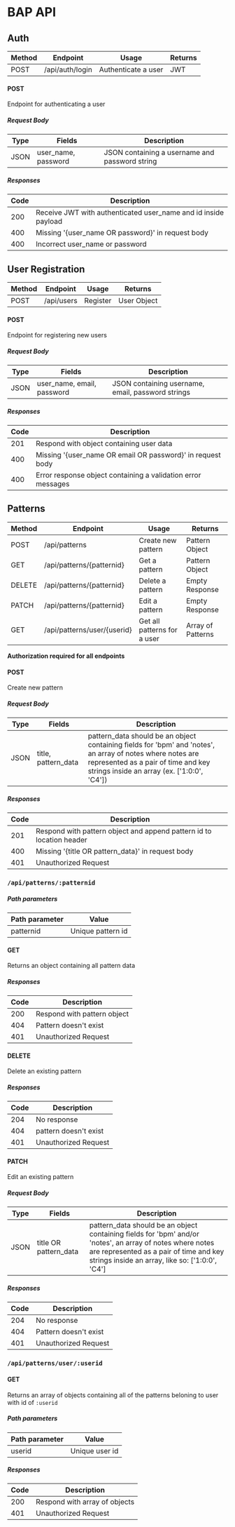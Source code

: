 # BAP API

## Auth

| Method | Endpoint        | Usage               | Returns |
| ------ | --------------- | ------------------- | ------- |
| POST   | /api/auth/login | Authenticate a user | JWT     |

#### POST

Endpoint for authenticating a user

##### Request Body

| Type | Fields              | Description                                    |
| ---- | ------------------- | ---------------------------------------------- |
| JSON | user_name, password | JSON containing a username and password string |

##### Responses

| Code | Description                                                    |
| ---- | -------------------------------------------------------------- |
| 200  | Receive JWT with authenticated user_name and id inside payload |
| 400  | Missing '{user_name OR password}' in request body              |
| 400  | Incorrect user_name or password                                |

## User Registration

| Method | Endpoint   | Usage    | Returns     |
| ------ | ---------- | -------- | ----------- |
| POST   | /api/users | Register | User Object |

#### POST

Endpoint for registering new users

##### Request Body

| Type | Fields                     | Description                                       |
| ---- | -------------------------- | ------------------------------------------------- |
| JSON | user_name, email, password | JSON containing username, email, password strings |

##### Responses

| Code | Description                                                  |
| ---- | ------------------------------------------------------------ |
| 201  | Respond with object containing user data                     |
| 400  | Missing '{user_name OR email OR password}' in request body   |
| 400  | Error response object containing a validation error messages |

## Patterns

| Method | Endpoint                    | Usage                       | Returns           |
| ------ | --------------------------- | --------------------------- | ----------------- |
| POST   | /api/patterns               | Create new pattern          | Pattern Object    |
| GET    | /api/patterns/{patternid}   | Get a pattern               | Pattern Object    |
| DELETE | /api/patterns/{patternid}   | Delete a pattern            | Empty Response    |
| PATCH  | /api/patterns/{patternid}   | Edit a pattern              | Empty Response    |
| GET    | /api/patterns/user/{userid} | Get all patterns for a user | Array of Patterns |

**Authorization required for all endpoints**

#### POST

Create new pattern

##### Request Body

| Type | Fields              | Description                                                                                                                                                                                     |
| ---- | ------------------- | ----------------------------------------------------------------------------------------------------------------------------------------------------------------------------------------------- |
| JSON | title, pattern_data | pattern_data should be an object containing fields for 'bpm' and 'notes', an array of notes where notes are represented as a pair of time and key strings inside an array (ex. ['1:0:0', 'C4']) |

##### Responses

| Code | Description                                                          |
| ---- | -------------------------------------------------------------------- |
| 201  | Respond with pattern object and append pattern id to location header |
| 400  | Missing '{title OR pattern_data}' in request body                    |
| 401  | Unauthorized Request                                                 |

### `/api/patterns/:patternid`

##### Path parameters

| Path parameter | Value             |
| -------------- | ----------------- |
| patternid      | Unique pattern id |

#### GET

Returns an object containing all pattern data

##### Responses

| Code | Description                 |
| ---- | --------------------------- |
| 200  | Respond with pattern object |
| 404  | Pattern doesn't exist       |
| 401  | Unauthorized Request        |

#### DELETE

Delete an existing pattern

##### Responses

| Code | Description           |
| ---- | --------------------- |
| 204  | No response           |
| 404  | pattern doesn't exist |
| 401  | Unauthorized Request  |

#### PATCH

Edit an existing pattern

##### Request Body

| Type | Fields                | Description                                                                                                                                                                                            |
| ---- | --------------------- | ------------------------------------------------------------------------------------------------------------------------------------------------------------------------------------------------------ |
| JSON | title OR pattern_data | pattern_data should be an object containing fields for 'bpm' and/or 'notes', an array of notes where notes are represented as a pair of time and key strings inside an array, like so: ['1:0:0', 'C4'] |

##### Responses

| Code | Description           |
| ---- | --------------------- |
| 204  | No response           |
| 404  | Pattern doesn't exist |
| 401  | Unauthorized Request  |

### `/api/patterns/user/:userid`

#### GET

Returns an array of objects containing all of the
patterns beloning to user with id of `:userid`

##### Path parameters

| Path parameter | Value          |
| -------------- | -------------- |
| userid         | Unique user id |

##### Responses

| Code | Description                   |
| ---- | ----------------------------- |
| 200  | Respond with array of objects |
| 401  | Unauthorized Request          |
